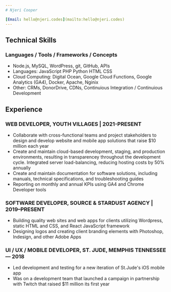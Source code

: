 ```yaml
---
# Njeri Cooper

[Email: hello@njeri.codes](mailto:hello@njeri.codes)
---
```


## Technical Skills

### Languages / Tools / Frameworks / Concepts

- Node.js, MySQL, WordPress, git, GitHub, APIs
- Languages: JavaScript PHP Python HTML CSS
- Cloud Computing: Digital Ocean, Google Cloud Functions, Google Analytics (GA4), Docker, Apache, Nginix
- Other: CRMs, DonorDrive, CDNs, Continuious Integration / Continuious Development

## Experience

### WEB DEVELOPER, YOUTH VILLAGES | 2021-PRESENT

- Collaborate with cross-functional teams and project stakeholders to design and develop website and mobile app solutions that raise $10 million each year
- Create and maintain cloud-based development, staging, and production environments, resulting in transparencey throughout the development cycle.
Integrated server load-balancing, reducing hosting costs by 50% annually
- Create and maintain documentation for software solutions, including manuals, technical specifications, and troubleshooting guides
- Reporting on monthly and annual KPIs using GA4 and Chrome Developer tools

### SOFTWARE DEVELOPER, SOURCE & STARDUST AGENCY | 2019–PRESENT

- Building quality web sites and web apps for clients utilizing Wordpress, static HTML and CSS, and React JavaScript framework
- Designing logos and creating client branding elements with Photoshop, Indesign, and other Adobe Apps

### UI / UX / MOBILE DEVELOPER, ST. JUDE, MEMPHIS TENNESSEE — 2018

- Led development and testing for a new iteration of St.Jude's iOS mobile app
- Was on a development team that launched a campaign in partnership with Twitch that raised $11 million its first year